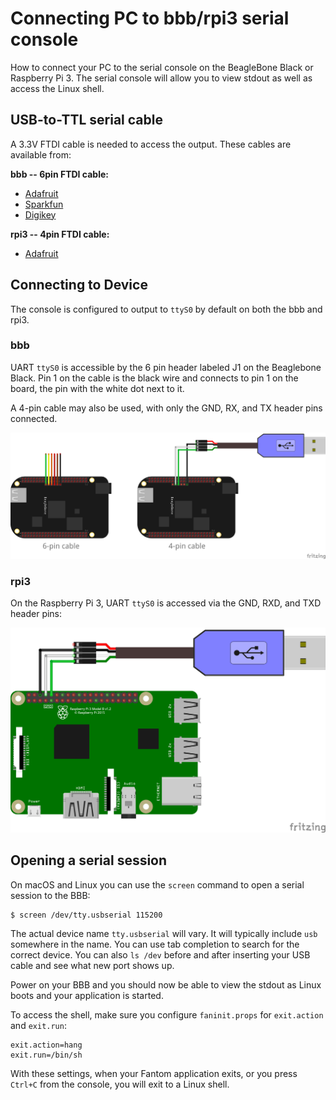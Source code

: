 # Connecting PC to bbb/rpi3 serial console

How to connect your PC to the serial console on the BeagleBone Black or
Raspberry Pi 3. The serial console will allow you to view stdout as well as
access the Linux shell.

## USB-to-TTL serial cable

A 3.3V FTDI cable is needed to access the output. These cables are available
from:

**bbb -- 6pin FTDI cable:**

 * [Adafruit](https://www.adafruit.com/products/70)
 * [Sparkfun](https://www.sparkfun.com/products/9717)
 * [Digikey](http://www.digikey.com/product-detail/en/TTL-232R-3V3/768-1015-ND/1836393)

**rpi3 -- 4pin FTDI cable:**

 * [Adafruit](https://www.adafruit.com/product/954)

## Connecting to Device

The console is configured to output to `ttyS0` by default on both the bbb and
rpi3.

### bbb

UART `ttyS0` is accessible by the 6 pin header labeled J1 on the Beaglebone
Black. Pin 1 on the cable is the black wire and connects to pin 1 on the board,
the pin with the white dot next to it.

A 4-pin cable may also be used, with only the GND, RX, and TX header pins
connected.

![Wiring Diagram](console-bbb.png)

### rpi3

On the Raspberry Pi 3, UART `ttyS0` is accessed via the GND, RXD, and TXD
header pins:

![Wiring Diagram](console-rpi3.png)

## Opening a serial session

On macOS and Linux you can use the `screen` command to open a serial session to
the BBB:

    $ screen /dev/tty.usbserial 115200

The actual device name `tty.usbserial` will vary. It will typically include
`usb` somewhere in the name. You can use tab completion to search for the
correct device. You can also `ls /dev` before and after inserting your USB
cable and see what new port shows up.

Power on your BBB and you should now be able to view the stdout as Linux boots
and your application is started.

To access the shell, make sure you configure `faninit.props` for `exit.action`
and `exit.run`:

    exit.action=hang
    exit.run=/bin/sh

With these settings, when your Fantom application exits, or you press `Ctrl+C`
from the console, you will exit to a Linux shell.